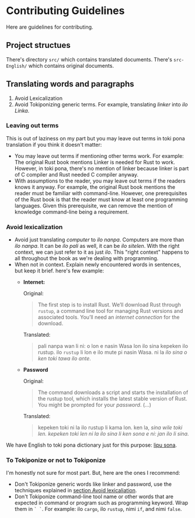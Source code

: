 # Contributing Guidelines

Here are guidelines for contributing.

## Project structues

There's directory `src/` which contains translated documents. There's `src-English/` which contains original documents.

## Translating words and paragraphs

1. Avoid Lexicalization
2. Avoid Tokiponizing generic terms. For example, translating *linker* into *ilo Linka*.

### Leaving out terms

This is out of laziness on my part but you may leave out terms in toki pona translation if you think it doesn't matter:

- You may leave out terms if mentioning other terms work. For example: The original Rust book mentions Linker is needed for Rust to work. However, in toki pona, there's no mention of linker because linker is part of C compiler and Rust needed C compiler anyway.
- With assumptions to the reader, you may leave out terms if the readers knows it anyway. For example, the original Rust book mentions the reader must be familiar with command-line. However, one prerequisites of the Rust book is that the reader must know at least one programming languages. Given this prerequisite, we can remove the mention of knowledge command-line being a requirement.

### Avoid lexicalization

- Avoid just translating *computer* to *ilo nanpa*. Computers are more than *ilo nanpa*. It can be *ilo pali* as well, it can be *ilo sitelen*. With the right context, we can just refer to it as just *ilo*. This "right context" happens to all throughout the book as we're dealing with programming.
- When not in context. Explain newly encountered words in sentences, but keep it brief. here's few example:
  - **Internet:**

    Original:

    > The first step is to install Rust. We’ll download Rust through `rustup`, a command line tool for managing Rust versions and associated tools. You’ll need an _internet connection_ for the download.

    Translated:

    > pali nanpa wan li ni: o lon e nasin Wasa lon ilo sina kepeken ilo rustup. ilo `rustup` li lon e ilo mute pi nasin Wasa. ni la _ilo sina o ken toki tawa ilo ante_.

  - **Password**

    Original:

    > The command downloads a script and starts the installation of the rustup tool, which installs the latest stable version of Rust. You might be prompted for your _password_. (&#8230;)

    Translated:

    > kepeken toki ni la ilo rustup li kama lon. ken la, _sina wile toki len. kepeken toki len ni la ilo sina li ken sona e ni: jan ilo li sina._

We have English to toki pona dictionary just for this purpose: [lipu sona][lipu-sona].

### To Tokiponize or not to Tokiponize

I'm honestly not sure for most part. But, here are the ones I recommend:

- Don't Tokiponize generic words like linker and password, use the techniques explained in [section Avoid lexicaliation][avoid-lexicalization].
- Don't Tokiponize command-line tool name or other words that are expected in command or program such as programming keyword. Wrap them in `` ` ` ``. For example: ilo `cargo`, ilo `rustup`, nimi `if`, and nimi `false`.

[lipu-sona]: https://gist.github.com/neverRare/2c7fd677b82e62755ffa0d318150d53b
[avoid-lexicalization]: #avoid-lexicalization
